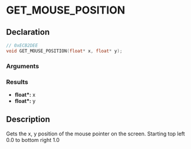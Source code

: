 # GET_MOUSE_POSITION

## Declaration
```cpp
// 0xECB2DEE
void GET_MOUSE_POSITION(float* x, float* y);
```

### Arguments

### Results
- **float\*:** x
- **float\*:** y

## Description
Gets the x, y position of the mouse pointer on the screen. Starting top left 0.0 to bottom right 1.0